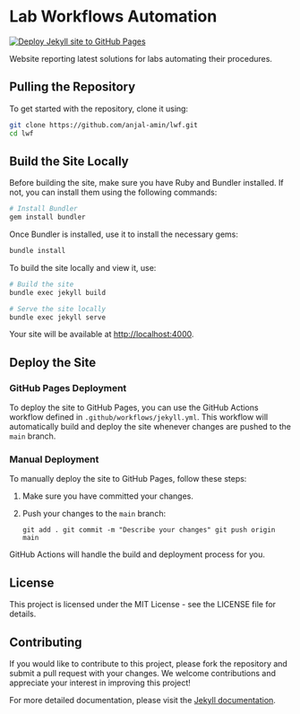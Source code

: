 Lab Workflows Automation
========================

[![Deploy Jekyll site to GitHub Pages](https://github.com/anjal-amin/lwf/actions/workflows/jekyll.yml/badge.svg)](https://github.com/anjal-amin/lwf/actions/workflows/jekyll.yml)

Website reporting latest solutions for labs automating their procedures.

Pulling the Repository
----------------------

To get started with the repository, clone it using:

````bash
git clone https://github.com/anjal-amin/lwf.git
cd lwf
````

Build the Site Locally
----------------------

Before building the site, make sure you have Ruby and Bundler installed. If not, you can install them using the following commands:

````bash
# Install Bundler
gem install bundler
````

Once Bundler is installed, use it to install the necessary gems:

````bash
bundle install
````

To build the site locally and view it, use:

````bash
# Build the site
bundle exec jekyll build

# Serve the site locally
bundle exec jekyll serve
````

Your site will be available at <http://localhost:4000>.

Deploy the Site
---------------

### GitHub Pages Deployment

To deploy the site to GitHub Pages, you can use the GitHub Actions workflow defined in `.github/workflows/jekyll.yml`. This workflow will automatically build and deploy the site whenever changes are pushed to the `main` branch.

### Manual Deployment

To manually deploy the site to GitHub Pages, follow these steps:

1.  Make sure you have committed your changes.

2.  Push your changes to the `main` branch:

    `git add .
    git commit -m "Describe your changes"
    git push origin main`

GitHub Actions will handle the build and deployment process for you.

License
-------

This project is licensed under the MIT License - see the LICENSE file for details.

Contributing
------------

If you would like to contribute to this project, please fork the repository and submit a pull request with your changes. We welcome contributions and appreciate your interest in improving this project!

For more detailed documentation, please visit the [Jekyll documentation](https://jekyllrb.com/docs/).
